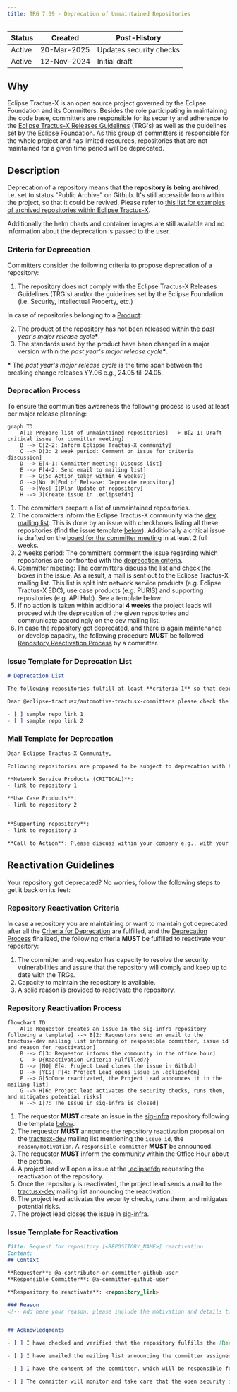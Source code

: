 ```yaml
---
title: TRG 7.09 - Deprecation of Unmaintained Repositories
---
```


| Status  | Created     | Post-History                          |
|---------|-------------|---------------------------------------|
| Active  | 20-Mar-2025 | Updates security checks               |
| Active  | 12-Nov-2024 | Initial draft                         |

## Why

Eclipse Tractus-X is an open source project governed by the Eclipse Foundation and its Committers. Besides the role participating in maintaining the code base, committers are responsible for its security and adherence to the [Eclipse Tractus-X Releases Guidelines](https://eclipse-tractusx.github.io/docs/release) (TRG's) as well as the guidelines set by the Eclipse Foundation. As this group of committers is responsible for the whole project and has limited resources, repositories that are not maintained for a given time period will be deprecated.

## Description

Deprecation of a repository means that **the repository is being archived**, i.e. set to status "Public Archive" on Github. It's still accessible from within the project, so that it could be revived. Please refer to [this list for examples of archived repositories within Eclipse Tractus-X](https://github.com/eclipse-tractusx/?q=&type=archived&language=&sort=).

Additionally the helm charts and container images are still available and no information about the deprecation is passed to the user.

### Criteria for Deprecation

Committers consider the following criteria to propose deprecation of a repository:

1. The repository does not comply with the Eclipse Tractus-X Releases Guidelines (TRG's) and/or the guidelines set by the Eclipse Foundation (i.e. Security, Intellectual Property, etc.)

In case of repositories belonging to a [Product](https://eclipse-tractusx.github.io/community/products):

<!-- markdownlint-disable MD029  because it should start with 2.-->
2. The product of the repository has not been released within the _past year's major release cycle_**\***.
3. The standards used by the product have been changed in a major version within the _past year's major release cycle_**\***.
<!-- markdownlint-enable MD029 -->

**\*** The _past year's major release cycle_ is the time span between the breaking change releases YY.06 e.g., 24.05 till 24.05.

### Deprecation Process

To ensure the communities awareness the following process is used at least per major release planning:

```mermaid
graph TD
    A[1: Prepare list of unmaintained repositories] --> B[2-1: Draft critical issue for committer meeting]
    B --> C[2-2: Inform Eclipse Tractus-X community]
    C --> D[3: 2 week period: Comment on issue for criteria discussion]
    D --> E[4-1: Committer meeting: Discuss list]
    E --> F[4-2: Send email to mailing list]
    F --> G{5: Action taken within 4 weeks?}
    G -->|No| H[End of Release: Deprecate repository]
    G -->|Yes| I[Plan Update of repository]
    H --> J[Create issue in .eclipsefdn]
```

1. The committers prepare a list of unmaintained repositories.
2. The committers inform the Eclipse Tractus-X community via the [dev mailing list](https://eclipse-tractusx.github.io/docs/oss/how-to-contribute/#dev-mailinglist). This is done by an issue with checkboxes listing all these repositories (find the issue template [below](#issue-template-for-deprecation-list)). Additionally a critical issue is drafted on the [board for the committer meeting](https://github.com/orgs/eclipse-tractusx/projects/61/views/6) in at least 2 full weeks.
3. 2 weeks period: The committers comment the issue regarding which repositories are confronted with the [deprecation criteria](#criteria-for-deprecation).
4. Committer meeting: The committers discuss the list and check the boxes in the issue. As a result, a mail is sent out to the Eclipse Tractus-X mailing list. This list is split into network service products (e.g. Eclipse Tractus-X EDC), use case products (e.g. PURIS) and supporting repositories (e.g. API Hub). See a template below.
5. If no action is taken within additional **4 weeks** the project leads will proceed with the deprecation of the given repositories and communicate accordingly on the dev mailing list.
6. In case the repository got deprecated, and there is again maintenance or develop capacity, the following procedure **MUST** be followed [Repository Reactivation Process](#repository-reactivation-process) by a committer.

### Issue Template for Deprecation List

``` markdown
# Deprecation List

The following repositories fulfill at least **criteria 1** so that deprecation has been proposed with this issue following [TRG 7.09](https://eclipse-tractusx.github.io/docs/release/trg-7/trg-7-09).

Dear @eclipse-tractusx/automotive-tractusx-committers please check the following list and comment which of the repositories shall be marked for deprecation. The list will be discussed as a critical topic in the committer meeting in two weeks.

- [ ] sample repo link 1
- [ ] sample repo link 2
```

### Mail Template for Deprecation

``` markdown
Dear Eclipse Tractus-X Community,

Following repositories are proposed to be subject to deprecation with the upcoming release following [TRG 7.09](https://eclipse-tractusx.github.io/docs/release/trg-7/trg-7-09).

**Network Service Products (CRITICAL)**:
- link to repository 1

**Use Case Products**:
- link to repository 2


**Supporting repository**:
- link to repository 3

**Call to Action**: Please discuss within your company e.g., with your  Catena-X responsibles, whether you run into an issue. We highly encourage the companies to at least find resources for the **Network Service Products** to maintain an open source data space.
```

## Reactivation Guidelines

Your repository got deprecated? No worries, follow the following steps to get it back on its feet:

### Repository Reactivation Criteria

In case a repository you are maintaining or want to maintain got deprecated after all the [Criteria for Deprecation](#criteria-for-deprecation) are fulfilled, and the [Deprecation Process](#deprecation-process) finalized, the following criteria **MUST** be fulfilled to reactivate your repository:

1. The committer and requestor has capacity to resolve the security vulnerabilities and assure that the repository will comply and keep up to date with the TRGs.
2. Capacity to maintain the repository is available.
3. A solid reason is provided to reactivate the repository.

### Repository Reactivation Process

```mermaid
flowchart TD
    A[1: Requestor creates an issue in the sig-infra repository following a template] --> B[2: Requestors send an email to the tractusx-dev mailing list informing of responsible committer, issue id and reason for reactivation]
    B --> C[3: Requestor informs the community in the office hour] 
    C --> D{Reactivation Criteria Fulfilled?}
    D --> |NO| E[4: Project Lead closes the issue in Github]
    D --> |YES| F[4: Project Lead opens issue in .eclipsefdn]
    F --> G[5:Once reactivated, the Project Lead announces it in the mailing list]
    G --> H[6: Project lead activates the security checks, runs them, and mitigates potential risks]
    H --> I[7: The Issue in sig-infra is closed]
```

1. The requestor **MUST** create an issue in the [sig-infra](https://github.com/eclipse-tractusx/sig-infra) repository following the template [below](#issue-template-for-reactivation).
2. The requestor **MUST** announce the repository reactivation proposal on the [tractusx-dev](https://accounts.eclipse.org/mailing-list/tractusx-dev) mailing list mentioning the `issue id`, the `reason/motivation`. A `responsible committer` **MUST** be announced.
3. The requestor **MUST** inform the community within the Office Hour about the petition.
4. A project lead will open a issue at the [.eclipsefdn](https://github.com/eclipse-tractusx/.eclipsefdn) requesting the reactivation of the repository.
5. Once the repository is reactivated, the project lead sends a mail to the [tractusx-dev](https://accounts.eclipse.org/mailing-list/tractusx-dev) mailing list announcing the reactivation.
6. The project lead activates the security checks, runs them, and mitigates potential risks.
7. The project lead closes the issue in [sig-infra](https://github.com/eclipse-tractusx/sig-infra).

### Issue Template for Reactivation

```markdown
Title: Request for repository [<REPOSITORY_NAME>] reactivation 
Content:
## Context

**Requester**: @a-contributor-or-committer-github-user
**Responsible Committer**: @a-committer-github-user

**Respository to reactivate**: <repository_link>

### Reason
<!-- Add here your reason, please include the motivation and details to ease the project leads/committer review -->


## Acknowledgments

- [ ] I have checked and verified that the repository fulfills the [Reactivation Guidelines](https://eclipse-tractusx.github.io/docs/release/trg-7/trg-7-09)

- [ ] I have emailed the mailing list announcing the committer assigned to the repository, providing a reasonable motivation for the repository reactivation.

- [ ] I have the consent of the committer, which will be responsible for making sure the latest [TRGs](https://eclipse-tractusx.github.io/docs/release) are followed.

- [ ] The committer will monitor and take care that the open security issues of the reactivated repository. Following the [Security TRGs](https://eclipse-tractusx.github.io/docs/release/trg-8/trg-8-01)

```
